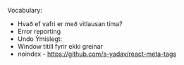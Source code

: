 Vocabulary:
* Hvað ef vafri er með vitlausan tíma?
* Error reporting
* Undo
Ýmislegt:
* Window titill fyrir ekki greinar
* noindex - https://github.com/s-yadav/react-meta-tags
